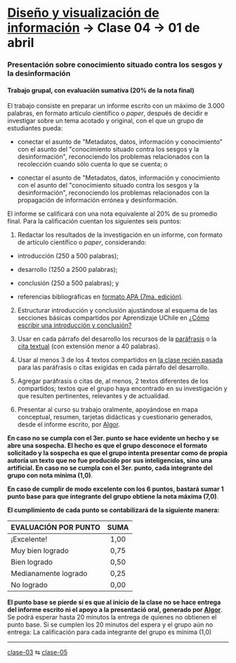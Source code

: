 # [Diseño y visualización de información](https://github.com/profesorfaco/troncal) → Clase 04 → 01 de abril

### Presentación sobre conocimiento situado contra los sesgos y la desinformación

#### Trabajo grupal, con evaluación sumativa (20% de la nota final)

El trabajo consiste en preparar un informe escrito con un máximo de 3.000 palabras, en formato artículo científico o *paper*, después de decidir e investigar sobre un tema acotado y original, con el que un grupo de estudiantes pueda: 

- conectar el asunto de "Metadatos, datos, información y conocimiento" con el asunto del "conocimiento situado contra los sesgos y la desinformación", reconociendo los problemas relacionados con la recolección cuando sólo cuenta lo que se cuenta; o

- conectar el asunto de "Metadatos, datos, información y conocimiento con el asunto del "conocimiento situado contra los sesgos y la desinformación", reconociendo los problemas relacionados con la propagación de información errónea y desinformación.

El informe se calificará con una nota equivalente al 20% de su promedio final. Para la calificación cuentan los siguientes seis puntos:

1. Redactar los resultados de la investigación en un informe, con formato de artículo científico o *paper*, considerando:

- introducción (250 a 500 palabras);

- desarrollo (1250 a 2500 palabras);

- conclusión (250 a 500 palabras); y

- referencias bibliográficas en [formato APA (7ma. edición)](https://repositorio.uchile.cl/bitstream/handle/2250/182467/Manual-APA-7a-ed.pdf).

2. Estructurar introducción y conclusión ajustándose al esquema de las secciones básicas compartidos por Aprendizaje UChile en [¿Cómo escribir una introducción y conclusión?](https://aprendizaje.uchile.cl/recursos-para-leer-escribir-y-hablar-en-la-universidad/profundiza/profundiza-la-escritura/como-escribir-una-introduccion-y-conclusion/?highlight=introducci%C3%B3n)

3. Usar en cada párrafo del desarrollo los recursos de la [paráfrasis](https://guiastematicas.bibliotecas.uc.cl/apa7/parafraseo) o la [cita textual](https://guiastematicas.bibliotecas.uc.cl/apa7/citatextual) (con extensión menor a 40 palabras).

4. Usar al menos 3 de los 4 textos compartidos en [la clase recién pasada](https://github.com/profesorfaco/aud5v027-2025/blob/main/clase-03/README.md) para las paráfrasis o citas exigidas en cada párrafo del desarrollo.

5. Agregar paráfrasis o citas de, al menos, 2 textos diferentes de los compartidos; textos que el grupo haya encontrado en su investigación y que resulten pertinentes, relevantes y de actualidad.
  
6. Presentar al curso su trabajo oralmente, apoyándose en mapa conceptual, resumen, tarjetas didácticas y cuestionario generados, desde el informe escrito, por [Algor](https://www.algoreducation.com/es).

**En caso no se cumpla con el 3er. punto se hace evidente un hecho y se abre una sospecha. El hecho es que el grupo desconoce el formato solicitado y la sospecha es que el grupo intenta presentar como de propia autoría un texto que no fue producido por sus inteligencias, sino una artificial. En caso no se cumpla con el 3er. punto, cada integrante del grupo con nota mínima (1,0)**.

**En caso de cumplir de modo excelente con los 6 puntos, bastará sumar 1 punto base para que integrante del grupo obtiene la nota máxima (7,0)**.

**El cumplimiento de cada punto se contabilizará de la siguiente manera:**

| EVALUACIÓN POR PUNTO | SUMA |
|:----------------|:------:|
| ¡Excelente! | 1,00 |
| Muy bien logrado | 0,75 | 
| Bien logrado | 0,50 |
| Medianamente logrado | 0,25 |
| No logrado | 0,00 |

**El punto base se pierde si es que al inicio de la clase no se hace entrega del informe escrito ni el apoyo a la presentació oral, generado por [Algor](https://www.algoreducation.com/es)**. Se podrá esperar hasta 20 minutos la entrega de quienes no obtienen el punto base. Si se cumplen los 20 minutos del espera y el grupo aún no entrega: La calificación para cada integrante del grupo es mínima (1,0)

_ _ _ _ 

[clase-03](https://github.com/profesorfaco/troncal/blob/main/clase-03/README.md) ⇆ [clase-05](https://github.com/profesorfaco/troncal/blob/main/clase-05/README.md)
